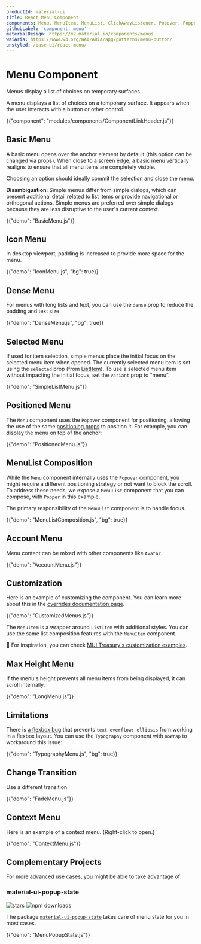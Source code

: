```yaml
---
productId: material-ui
title: React Menu Component
components: Menu, MenuItem, MenuList, ClickAwayListener, Popover, Popper
githubLabel: 'component: menu'
materialDesign: https://m2.material.io/components/menus
waiAria: https://www.w3.org/WAI/ARIA/apg/patterns/menu-button/
unstyled: /base-ui/react-menu/
---
```


# Menu Component

<p class="description">Menus display a list of choices on temporary surfaces.</p>

A menu displays a list of choices on a temporary surface. It appears when the user interacts with a button or other control.

{{"component": "modules/components/ComponentLinkHeader.js"}}

## Basic Menu

A basic menu opens over the anchor element by default (this option can be [changed](#menu-positioning) via props). When close to a screen edge, a basic menu vertically realigns to ensure that all menu items are completely visible.

Choosing an option should ideally commit the selection and close the menu.

**Disambiguation**: Simple menus differ from simple dialogs, which can present additional detail related to list items or provide navigational or orthogonal actions. Simple menus are preferred over simple dialogs because they are less disruptive to the user's current context.

{{"demo": "BasicMenu.js"}}

## Icon Menu

In desktop viewport, padding is increased to provide more space for the menu.

{{"demo": "IconMenu.js", "bg": true}}

## Dense Menu

For menus with long lists and text, you can use the `dense` prop to reduce the padding and text size.

{{"demo": "DenseMenu.js", "bg": true}}

## Selected Menu

If used for item selection, simple menus place the initial focus on the selected menu item when opened. The currently selected menu item is set using the `selected` prop (from [ListItem](/material-ui/api/list-item/)). To use a selected menu item without impacting the initial focus, set the `variant` prop to "menu".

{{"demo": "SimpleListMenu.js"}}

## Positioned Menu

The `Menu` component uses the `Popover` component for positioning, allowing the use of the same [positioning props](/material-ui/react-popover/#anchor-playground) to position it. For example, you can display the menu on top of the anchor:

{{"demo": "PositionedMenu.js"}}

## MenuList Composition

While the `Menu` component internally uses the `Popover` component, you might require a different positioning strategy or not want to block the scroll. To address these needs, we expose a `MenuList` component that you can compose, with `Popper` in this example.

The primary responsibility of the `MenuList` component is to handle focus.

{{"demo": "MenuListComposition.js", "bg": true}}

## Account Menu

Menu content can be mixed with other components like `Avatar`.

{{"demo": "AccountMenu.js"}}

## Customization

Here is an example of customizing the component. You can learn more about this in the [overrides documentation page](/material-ui/customization/how-to-customize/).

{{"demo": "CustomizedMenus.js"}}

The `MenuItem` is a wrapper around `ListItem` with additional styles. You can use the same list composition features with the `MenuItem` component.

🎨 For inspiration, you can check [MUI Treasury's customization examples](https://mui-treasury.com/?path=/docs/menu-introduction--docs).

## Max Height Menu

If the menu's height prevents all menu items from being displayed, it can scroll internally.

{{"demo": "LongMenu.js"}}

## Limitations

There is [a flexbox bug](https://bugs.chromium.org/p/chromium/issues/detail?id=327437) that prevents `text-overflow: ellipsis` from working in a flexbox layout. You can use the `Typography` component with `noWrap` to workaround this issue:

{{"demo": "TypographyMenu.js", "bg": true}}

## Change Transition

Use a different transition.

{{"demo": "FadeMenu.js"}}

## Context Menu

Here is an example of a context menu. (Right-click to open.)

{{"demo": "ContextMenu.js"}}

## Complementary Projects

For more advanced use cases, you might be able to take advantage of:

### material-ui-popup-state

![stars](https://img.shields.io/github/stars/jcoreio/material-ui-popup-state?style=social&label=Star)
![npm downloads](https://img.shields.io/npm/dm/material-ui-popup-state.svg)

The package [`material-ui-popup-state`](https://github.com/jcoreio/material-ui-popup-state) takes care of menu state for you in most cases.

{{"demo": "MenuPopupState.js"}}
